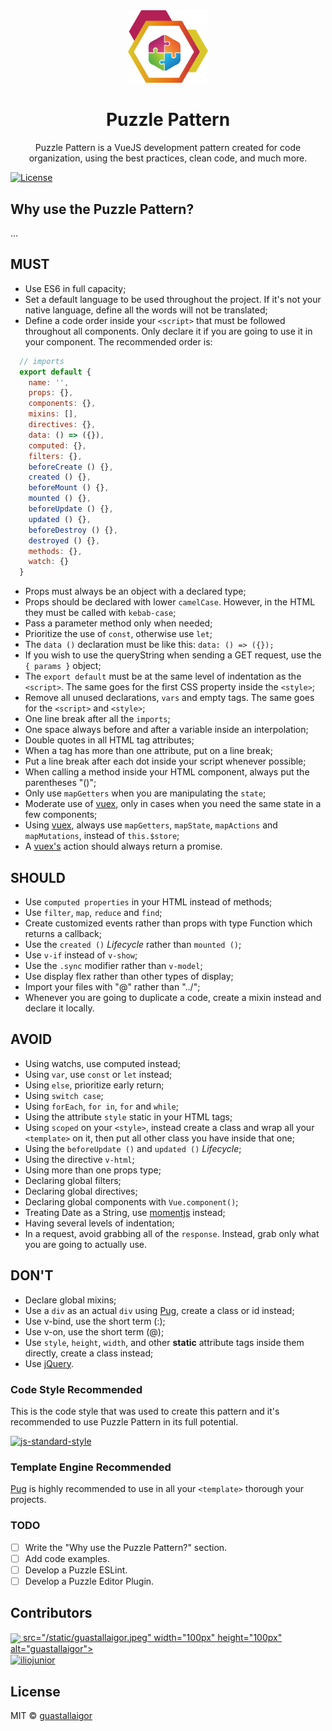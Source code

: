 <div align="center">
  <img src="puzzle.png" width="128px">
  <h1>Puzzle Pattern</h1>
</div>

<p align="center">
  Puzzle Pattern is a VueJS development pattern created for code organization, using the best practices, clean code, and much more.
</p>

[![License](https://img.shields.io/badge/license-MIT-blue.svg)](https://raw.githubusercontent.com/guastallaigor/hare/master/LICENSE)

## Why use the Puzzle Pattern?

...

## MUST

* Use ES6 in full capacity;
* Set a default language to be used throughout the project. If it's not your native language, define all the words will not be translated;
* Define a code order inside your `<script>` that must be followed throughout all components. Only declare it if you are going to use it in your component. The recommended order is:
```javascript
  // imports
  export default {
    name: '',
    props: {},
    components: {},
    mixins: [],
    directives: {},
    data: () => ({}),
    computed: {},
    filters: {},
    beforeCreate () {},
    created () {},
    beforeMount () {},
    mounted () {},
    beforeUpdate () {},
    updated () {},
    beforeDestroy () {},
    destroyed () {},
    methods: {},
    watch: {}
  }
```
* Props must always be an object with a declared type;
* Props should be declared with lower `camelCase`. However, in the HTML they must be called with `kebab-case`;
* Pass a parameter method only when needed;
* Prioritize the use of `const`, otherwise use `let`;
* The `data ()` declaration must be like this: `data: () => ({});`
* If you wish to use the queryString when sending a GET request, use the `{ params }` object;
* The `export default` must be at the same level of indentation as the `<script>`. The same goes for the first CSS property inside the `<style>`;
* Remove all unused declarations, `vars` and empty tags. The same goes for the `<script>` and `<style>`;
* One line break after all the `imports`;
* One space always before and after a variable inside an interpolation;
* Double quotes in all HTML tag attributes;
* When a tag has more than one attribute, put on a line break;
* Put a line break after each dot inside your script whenever possible;
* When calling a method inside your HTML component, always put the parentheses "()";
* Only use `mapGetters` when you are manipulating the `state`;
* Moderate use of [vuex](https://github.com/vuejs/vuex), only in cases when you need the same state in a few components;
* Using [vuex](https://github.com/vuejs/vuex), always use `mapGetters`, `mapState`, `mapActions` and `mapMutations`, instead of `this.$store`;
* A [vuex's](https://github.com/vuejs/vuex) action should always return a promise.

## SHOULD

* Use `computed properties` in your HTML instead of methods;
* Use `filter`, `map`, `reduce` and `find`;
* Create customized events rather than props with type Function which returns a callback;
* Use the `created ()` _Lifecycle_ rather than `mounted ()`;
* Use `v-if` instead of `v-show`;
* Use the `.sync` modifier rather than `v-model`;
* Use display flex rather than other types of display;
* Import your files with "@" rather than "../";
* Whenever you are going to duplicate a code, create a mixin instead and declare it locally.

## AVOID

* Using watchs, use computed instead;
* Using `var`, use `const` or `let` instead;
* Using `else`, prioritize early return;
* Using `switch case`;
* Using `forEach`, `for in`, `for` and `while`;
* Using the attribute `style` static in your HTML tags;
* Using `scoped` on your `<style>`, instead create a class and wrap all your `<template>` on it, then put all other class you have inside that one;
* Using the `beforeUpdate ()` and `updated ()` _Lifecycle_;
* Using the directive `v-html`;
* Using more than one props type;
* Declaring global filters;
* Declaring global directives;
* Declaring global components with `Vue.component()`;
* Treating Date as a String, use [momentjs](https://momentjs.com/) instead;
* Having several levels of indentation;
* In a request, avoid grabbing all of the `response`. Instead, grab only what you are going to actually use.

## DON'T

* Declare global mixins;
* Use a `div` as an actual `div` using [Pug](https://github.com/pugjs/pug), create a class or id instead;
* Use v-bind, use the short term (:);
* Use v-on, use the short term (@);
* Use `style`, `height`, `width`, and other __static__ attribute tags inside them directly, create a class instead;
* Use [jQuery](https://jquery.com/).

### Code Style Recommended

This is the code style that was used to create this pattern and it's recommended to use Puzzle Pattern in its full potential.

[![js-standard-style](https://cdn.rawgit.com/feross/standard/master/badge.svg)](https://github.com/feross/standard)

### Template Engine Recommended

[Pug](https://github.com/pugjs/pug) is highly recommended to use in all your `<template>` thorough your projects.

### TODO

* [ ] Write the "Why use the Puzzle Pattern?" section.
* [ ] Add code examples.
* [ ] Develop a Puzzle ESLint.
* [ ] Develop a Puzzle Editor Plugin.

## Contributors

<div style="display:flex;flex-flow:row wrap;align-items:center">
  <a href="https://github.com/guastallaigor">
    <img
      align="center"
      <!-- src="https://avatars3.githubusercontent.com/u/22016005?s=460&v=4" -->
      src="/static/guastallaigor.jpeg"
      width="100px"
      height="100px"
      alt="guastallaigor">
  </a>
  <a href="https://github.com/iliojunior">
    <img
      align="center"
      src="https://avatars0.githubusercontent.com/u/13594186?s=460&v=4"
      width="100px"
      height="100px"
      alt="iliojunior">
  </a>
</div>

## License

MIT © [guastallaigor](https://github.com/guastallaigor/puzzle-pattern)
